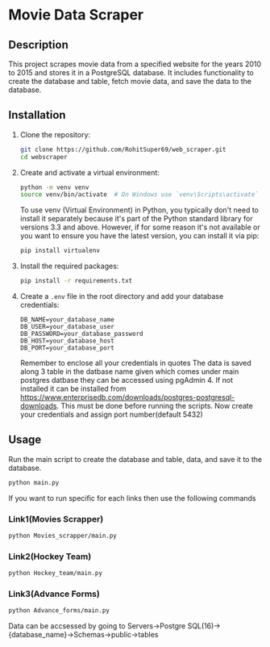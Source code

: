 # Movie Data Scraper

## Description

This project scrapes movie data from a specified website for the years 2010 to 2015 and stores it in a PostgreSQL database. It includes functionality to create the database and table, fetch movie data, and save the data to the database.

## Installation

1. Clone the repository:

   ```bash
   git clone https://github.com/RohitSuper69/web_scraper.git
   cd webscraper
   ```

2. Create and activate a virtual environment:

   ```bash
   python -m venv venv
   source venv/bin/activate  # On Windows use `venv\Scripts\activate`
   ```

   To use venv (Virtual Environment) in Python, you typically don't need to install it separately because it's part of the Python standard library for versions 3.3 and above. However, if for some reason it's not available or you want to ensure you have the latest version, you can install it via pip:

   ```bash
   pip install virtualenv
   ```

3. Install the required packages:

   ```bash
   pip install -r requirements.txt
   ```

4. Create a `.env` file in the root directory and add your database credentials:
   ```env
   DB_NAME=your_database_name
   DB_USER=your_database_user
   DB_PASSWORD=your_database_password
   DB_HOST=your_database_host
   DB_PORT=your_database_port
   ```
   Remember to enclose all your credentials in quotes
   The data is saved along 3 table in the datbase name given which comes under main postgres datbase they can be accessed using pgAdmin 4. If not installed it can be installed from
   https://www.enterprisedb.com/downloads/postgres-postgresql-downloads. This must be done before running the scripts. Now create your credentials and assign port number(default 5432)

## Usage

Run the main script to create the database and table, data, and save it to the database.

```bash
python main.py
```

If you want to run specific for each links then use the following commands

### Link1(Movies Scrapper)

```bash
python Movies_scrapper/main.py
```

### Link2(Hockey Team)

```bash
python Hockey_team/main.py
```

### Link3(Advance Forms)

```bash
python Advance_forms/main.py
```

Data can be accsessed by going to Servers->Postgre SQL(16)->{database_name}->Schemas->public->tables

